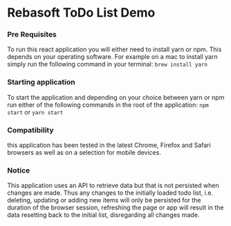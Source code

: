 # Rebasoft ToDo List Demo

### Pre Requisites
To run this react application you will either need to install yarn or npm. This depends on your operating software. 
For example on a mac to install yarn simply run the following command in your terminal: 
`brew install yarn`

### Starting application
To start the application and depending on your choice between yarn or npm run either of the following commands in the root of the application:
`npm start`
or
`yarn start`

### Compatibility
this application has been tested in the latest Chrome, Firefox and Safari browsers as well as on a selection for mobile devices.

### Notice
This application uses an API to retrieve data but that is not 
persisted when changes are made. Thus any changes to the initially loaded todo 
list, i.e. deleting, updating or adding new items will only be persisted for the duration of the browser session, 
refreshing the page or app will result in the data resetting back to the initial list, disregarding all changes made.   
